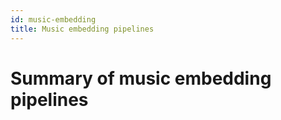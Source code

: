 ```yaml
---
id: music-embedding
title: Music embedding pipelines
---
```


# Summary of music embedding pipelines
